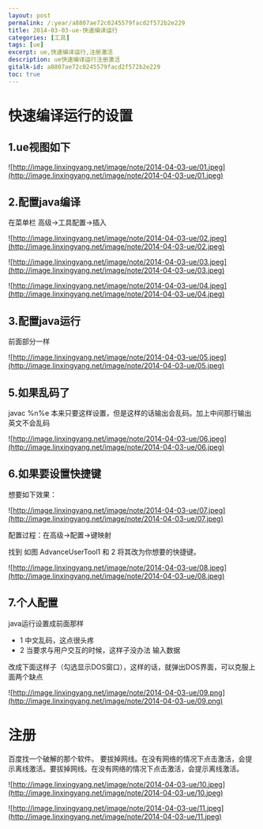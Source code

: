 ```yaml
---
layout: post
permalink: /:year/a8807ae72c0245579facd2f572b2e229
title: 2014-03-03-ue-快速编译运行
categories: [工具]
tags: [ue]
excerpt: ue,快速编译运行,注册激活
description: ue快速编译运行注册激活
gitalk-id: a8807ae72c0245579facd2f572b2e229
toc: true
---
```


# 快速编译运行的设置

## 1.ue视图如下

![http://image.linxingyang.net/image/note/2014-04-03-ue/01.jpeg](http://image.linxingyang.net/image/note/2014-04-03-ue/01.jpeg)

## 2.配置java编译

在菜单栏   高级->工具配置->插入

![http://image.linxingyang.net/image/note/2014-04-03-ue/02.jpeg](http://image.linxingyang.net/image/note/2014-04-03-ue/02.jpeg)

![http://image.linxingyang.net/image/note/2014-04-03-ue/03.jpeg](http://image.linxingyang.net/image/note/2014-04-03-ue/03.jpeg)  

![http://image.linxingyang.net/image/note/2014-04-03-ue/04.jpeg](http://image.linxingyang.net/image/note/2014-04-03-ue/04.jpeg)

## 3.配置java运行

前面部分一样 

![http://image.linxingyang.net/image/note/2014-04-03-ue/05.jpeg](http://image.linxingyang.net/image/note/2014-04-03-ue/05.jpeg)

## 5.如果乱码了

javac %n%e  本来只要这样设置，但是这样的话输出会乱码。加上中间那行输出英文不会乱码

![http://image.linxingyang.net/image/note/2014-04-03-ue/06.jpeg](http://image.linxingyang.net/image/note/2014-04-03-ue/06.jpeg)

## 6.如果要设置快捷键

想要如下效果：

![http://image.linxingyang.net/image/note/2014-04-03-ue/07.jpeg](http://image.linxingyang.net/image/note/2014-04-03-ue/07.jpeg)

配置过程：在高级->配置->键映射

找到  如图  AdvanceUserTool1 和 2  将其改为你想要的快捷键。

![http://image.linxingyang.net/image/note/2014-04-03-ue/08.jpeg](http://image.linxingyang.net/image/note/2014-04-03-ue/08.jpeg)

## 7.个人配置
java运行设置成前面那样
* 1 中文乱码，这点很头疼
* 2 当要求与用户交互的时候，这样子没办法 输入数据

改成下面这样子（勾选显示DOS窗口），这样的话，就弹出DOS界面，可以克服上面两个缺点

![http://image.linxingyang.net/image/note/2014-04-03-ue/09.png](http://image.linxingyang.net/image/note/2014-04-03-ue/09.png)

# 注册

百度找一个破解的那个软件。
要拔掉网线。在没有网络的情况下点击激活，会提示离线激活。要拔掉网线。在没有网络的情况下点击激活，会提示离线激活。

![http://image.linxingyang.net/image/note/2014-04-03-ue/10.jpeg](http://image.linxingyang.net/image/note/2014-04-03-ue/10.jpeg)

![http://image.linxingyang.net/image/note/2014-04-03-ue/11.jpeg](http://image.linxingyang.net/image/note/2014-04-03-ue/11.jpeg)
